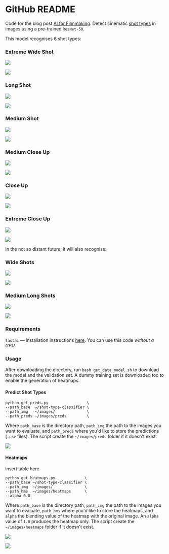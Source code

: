 # GitHub README

Code for the blog post [AI for Filmmaking](https://rsomani95.github.io/ai-film-1.html). Detect cinematic [shot types](https://rsomani95.github.io/ai-film-1.html#dataset) in images using a pre-trained `ResNet-50`.

This model recognises 6 shot types:

### Extreme Wide Shot

![](README_imgs/10cloverfield003-cafe7a6c-3fea-4e44-ad6a-3cf1de4327ab.jpg_cropped.jpg)

![](README_imgs/chaplin_456-50cfefb3-a1d1-4504-944f-7ca531a9eda6.jpg_cropped.jpg)

### Long Shot

![](README_imgs/gangs-of-new-york_3095-6f49648f-895c-45d5-9d74-3353dab7a662.jpg_cropped.jpg)

![](README_imgs/google_24-best-wide-shots-images-on-pinterest-wide-angle-shot-e7c680ea-f24a-4ebf-8496-8a51e2705834.jpg_cropped.jpg)

### Medium Shot

![](README_imgs/good-will-hunting_goodwillhunting061-9c782ccc-5914-4793-b7e9-07684474e4d4.jpg_cropped.jpg)

![](README_imgs/catch-me-if-you-can_3124-ac13629a-5b69-4eb5-8c9b-6e8a25686f0b.jpg_cropped.jpg)

### Medium Close Up

![](README_imgs/10cloverfield023-14265eca-3172-493b-859e-2462f918e8ad.jpg_cropped.jpg)

![](README_imgs/taxi-driver_53-mohawk-a156a47e-a838-4817-8a65-6e93e4a42473.png_cropped.jpg)

### Close Up

![](README_imgs/fight-club_02-bob-36d930db-f1c3-4bb8-9adc-c7062d3be730.png_cropped.jpg)

![](README_imgs/google_71751692195015188803-446420bf-5a39-48b6-8570-be45b7d924a3.png_cropped.jpg)

### Extreme Close Up

![](README_imgs/the-fifth-element_6393-793712f1-23f4-43fb-a015-642d34052fe1.jpg_cropped.jpg)

![](README_imgs/vimeo_fincher_ecu_21-c712f289-aca6-4c74-badc-0b1f4764f151.png_cropped.jpg)

In the not so distant future, it will also recognise:

### Wide Shots

![](README_imgs/alice-in-wonderland_aliceinwonderland42-867e6dcb-d014-4a0e-8a8b-78a6d07833da.jpg_cropped.jpg)

![](README_imgs/2001_space_odyssey_14-hallway1-58e19e02-a14b-46c8-81e0-2f87dd806b66.png_cropped.jpg)

### Medium Long Shots

![](README_imgs/12_years_a_slave_1733-a1c60a95-f888-4e0f-95bd-76deab52d637.jpg_cropped.jpg)

![](README_imgs/ex-machina_05-f38cd0f1-e4a2-44df-b833-5c7b0e3376e0.jpg_cropped.jpg)

### Requirements

`fastai` — Installation instructions [here](https://docs.fast.ai/install.html). You can use this code *without a GPU.*

### Usage

After downloading the directory, run `bash get_data_model.sh` to download the model and the validation set. A dummy training set is downloaded too to enable the generation of heatmaps.

#### Predict Shot Types

    python get-preds.py                 \
    --path_base  ~/shot-type-classifier \
    --path_img   ~/images/              \
    --path_preds ~/images/preds         \

Where `path_base` is the directory path, `path_img` the path to the images you want to evaluate, and `path_preds` where you'd like to store the predictions (`.csv` files). The script create the `~/images/preds` folder if it doesn't exist.

![](README_imgs/shot13-0001-ccef6be9-7bda-435c-8c75-d2dfcc768e94.png)

#### Heatmaps

insert table here

    python get-heatmaps.py             \
    --path_base ~/shot-type-classifier \
    --path_img  ~/images/              \
    --path_hms  ~/images/heatmaps      \
    --alpha 0.8

Where `path_base` is the directory path, `path_img` the path to the images you want to evaluate, `path_hms` where you'd like to store the heatmaps, and `alpha` the blending value of the heatmap with the original image. An `alpha` value of `1.0` produces the heatmap only. The script create the `~/images/heatmaps` folder if it doesn't exist.

![](README_imgs/tree-of-life1-49fe5c84-1c97-4a03-b245-97062d214db4.jpg)

![](README_imgs/img_2_heatmap-21d792f5-3826-4e9e-af57-b1b18d9210a2.png)
